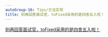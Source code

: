 ```yaml
---
autoGroup-16: Tips/方法实现
title: 别再回答面试官，toFixed采用的是四舍五入啦！
---
```



[别再回答面试官，toFixed采用的是四舍五入啦！](https://juejin.cn/post/7206871218032918565)